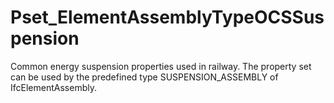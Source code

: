 # Pset_ElementAssemblyTypeOCSSuspension

Common energy suspension properties used in railway. The property set can be used by the predefined type SUSPENSION_ASSEMBLY of IfcElementAssembly.<!-- end of definition -->

